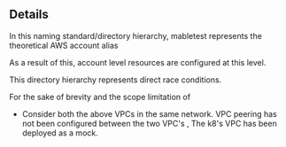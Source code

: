 ## Details

In this naming standard/directory hierarchy, mabletest represents the theoretical AWS account alias

As a result of this, account level resources are configured at this level.

This directory hierarchy represents direct race conditions. 

For the sake of brevity and the scope limitation of
- Consider both the above VPCs in the same network.
VPC peering has not been configured between the two VPC's , The k8's VPC  has been deployed as a
mock. 
